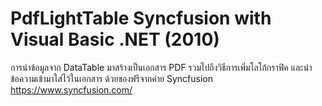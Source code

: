 # PdfLightTable Syncfusion with Visual Basic .NET (2010)

การนำข้อมูลจาก DataTable มาสร้างเป็นเอกสาร PDF รวมไปถึงวิธีการเพิ่มโลโก้กราฟิค และนำข้อความเข้ามาใส่ไว้ในเอกสาร ด้วยของฟรีจากค่าย Syncfusion
https://www.syncfusion.com/
